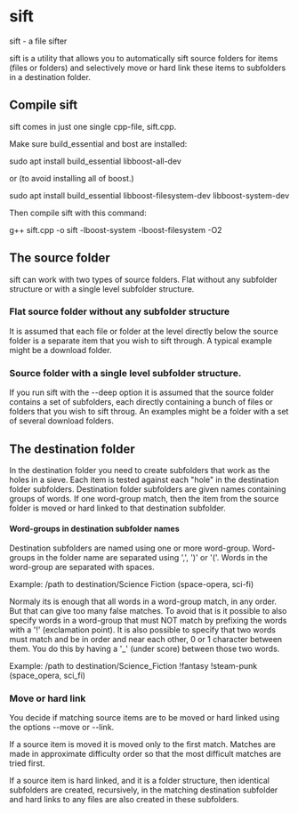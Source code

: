 # sift
sift - a file sifter

sift is a utility that allows you to automatically sift source folders for items (files or folders) and selectively move or hard link these items to subfolders in a destination folder.

## Compile sift
sift comes in just one single cpp-file, sift.cpp. 

Make sure build_essential and bost are installed:

sudo apt install build_essential libboost-all-dev

or (to avoid installing all of boost.)

sudo apt install build_essential libboost-filesystem-dev libboost-system-dev

Then compile sift with this command:

g++ sift.cpp -o sift -lboost-system -lboost-filesystem -O2

## The source folder
sift can work with two types of source folders. Flat without any subfolder structure or with a single level subfolder structure.

### Flat source folder without any subfolder structure
It is assumed that each file or folder at the level directly below the source folder is a separate item that you wish to sift through. A typical example might be a download folder.
### Source folder with a single level subfolder structure.
If you run sift with the --deep option it is assumed that the source folder contains a set of subfolders, each directly containing a bunch of files or folders that you wish to sift throug. An examples might be a folder with a set of several download folders.
## The destination folder
In the destination folder you need to create subfolders that work as the holes in a sieve. Each item is tested against each "hole" in the destination folder subfolders. Destination folder subfolders are given names containing groups of words. If one word-group match, then the item from the source folder is moved or hard linked to that destination subfolder.
#### Word-groups in destination subfolder names
Destination subfolders are named using one or more word-group. Word-groups in the folder name are separated using ',', ')' or '('. Words in the word-group are separated with spaces.

Example: /path to destination/Science Fiction (space-opera, sci-fi)

Normaly its is enough that all words in a word-group match, in any order. But that can give too many false matches. To avoid that is it possible to also specify words in a word-group that must NOT match by prefixing the words with a '!' (exclamation point). It is also possible to specify that two words must match and be in order and near each other, 0 or 1 character between them. You do this by having a '_' (under score) between those two words.

Example: /path to destination/Science_Fiction !fantasy !steam-punk (space_opera, sci_fi)

### Move or hard link
You decide if matching source items are to be moved or hard linked using the options --move or --link.

If a source item is moved it is moved only to the first match. Matches are made in approximate difficulty order so that the most difficult matches are tried first. 

If a source item is hard linked, and it is a folder structure, then identical subfolders are created, recursively, in the matching destination subfolder and hard links to any files are also created in these subfolders.

